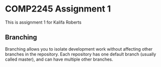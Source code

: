 # COMP2245 Assignment 1

This is assignment 1 for Kalifa Roberts

## Branching
Branching allows you to isolate development work without
affecting other branches in the repository. Each repository
has one default branch (usually called master), and can have multiple other branches. 